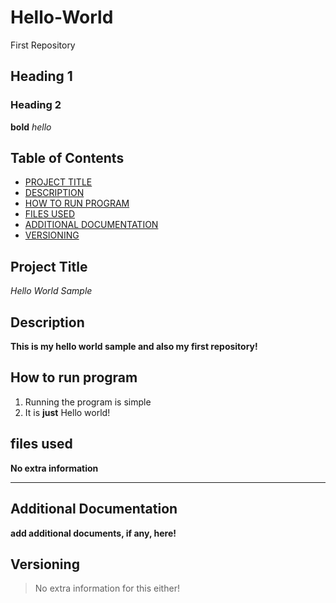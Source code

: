 # Hello-World
First Repository
## Heading 1
### Heading 2
**bold**
*hello*
## Table of Contents

- [PROJECT TITLE](#Project-Title)
- [DESCRIPTION](#Description)
- [HOW TO RUN PROGRAM](#How-to-run-program)
- [FILES USED](#files-used)
- [ADDITIONAL DOCUMENTATION](#additional-documentation)
- [VERSIONING](#versioning)

## Project Title

*Hello World Sample*

## Description
**This is my hello world sample and also my first repository!**

## How to run program
1. Running the program is simple
2. It is **just** Hello world!

## files used
**No extra information**


---


## Additional Documentation
**add additional documents, if any, here!**

## Versioning
> No extra information for this either! 
